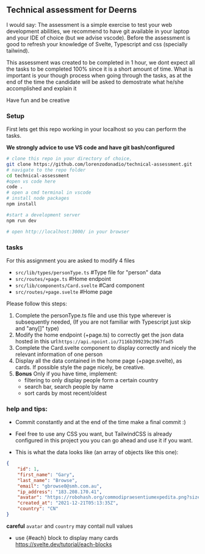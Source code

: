 ## Technical assessment for Deerns

I would say: The assessment is a simple exercise to test your web development abilities, we recommend to have git available in your laptop and your IDE of choice (but we advise vscode). Before the assessment is good to refresh your knowledge of Svelte, Typescript and css (specially tailwind).

This assessment was created to be completed in 1 hour, we dont expect all the tasks to be completed 100% since it is a short amount of time. What is important is your though process when going through the tasks, as at the end of the time the candidate will be asked to demostrate what he/she accomplished and explain it

Have fun and be creative

### Setup

First lets get this repo working in your localhost so you can perform the tasks.

**We strongly advice to use VS code and have git bash/configured**

```bash
# clone this repo in your directory of choice,
git clone https://github.com/lorenzodonadio/technical-assessment.git
# navigate to the repo folder
cd technical-assessment
#open vs code here
code .
# open a cmd terminal in vscode
# install node packages
npm install

#start a development server
npm run dev

# open http://localhost:3000/ in your browser
```

### tasks

For this assignment you are asked to modify 4 files

- `src/lib/types/personType.ts` #Type file for "person" data
- `src/routes/+page.ts` #Home endpoint
- `src/lib/components/Card.svelte` #Card component
- `src/routes/+page.svelte` #Home page

Please follow this steps:

1. Complete the personType.ts file and use this type wherever is subsequently needed, (If you are not familiar with Typescript just skip and "any[]" type)
2. Modify the home endpoint (+page.ts) to correctly get the json data hosted in this url:`https://api.npoint.io/7116b399239c3967fad5`
3. Complete the Card.svelte component to display correctly and nicely the relevant information of one person
4. Display all the data contained in the home page (+page.svelte), as cards. If possible style the page nicely, be creative.
5. **Bonus** Only if you have time, implement:
   - filtering to only display people form a certain country
   - search bar, search people by name
   - sort cards by most recent/oldest

### help and tips:

- Commit constantly and at the end of the time make a final commit :)

- Feel free to use any CSS you want, but TailwindCSS is already configured in this project you you can go ahead and use it if you want.

- This is what the data looks like (an array of objects like this one):

```json
{
	"id": 1,
	"first_name": "Gary",
	"last_name": "Browse",
	"email": "gbrowse0@smh.com.au",
	"ip_address": "183.208.170.41",
	"avatar": "https://robohash.org/commodipraesentiumexpedita.png?size=50x50&set=set1",
	"created_at": "2021-12-21T05:13:35Z",
	"country": "CN"
}
```

**careful** `avatar` and `country` may contail null values

- use {#each} block to display many cards https://svelte.dev/tutorial/each-blocks
